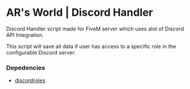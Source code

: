 # AR's World | Discord Handler
Discord Handler script made for FiveM server which uses alot of Discord API Integration.

This script will save all data if user has access to a specific role in the configurable Discord server.

### Depedencies
- [discordroles](https://github.com/logan-mcgee/discordroles)
